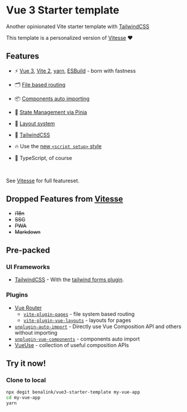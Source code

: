# Vue 3 Starter template

Another opinionated Vite starter template with [TailwindCSS](https://tailwindcss.com/)

This template is a personalized version of [Vitesse](https://github.com/antfu/vitesse) ❤️

## Features

- ⚡️ [Vue 3](https://github.com/vuejs/vue-next), [Vite 2](https://github.com/vitejs/vite), [yarn](https://yarnpkg.com/), [ESBuild](https://github.com/evanw/esbuild) - born with fastness

- 🗂 [File based routing](./src/pages)

- 📦 [Components auto importing](./src/components)

- 🍍 [State Management via Pinia](https://pinia.esm.dev/)

- 📑 [Layout system](./src/layouts)

- 🎨 [TailwindCSS](https://tailwindcss.com/)

- 🔥 Use the [new `<script setup>` style](https://github.com/vuejs/rfcs/pull/227)

- 🦾 TypeScript, of course

<br>

See [Vitesse](https://github.com/antfu/vitesse) for full featureset.

## Dropped Features from [Vitesse](https://github.com/antfu/vitesse)

- ~~i18n~~
- ~~SSG~~
- ~~PWA~~
- ~~Markdown~~

## Pre-packed

### UI Frameworks

- [TailwindCSS](https://tailwindcss.com/) - With the [tailwind forms plugin](https://github.com/tailwindlabs/tailwindcss-forms).

### Plugins

- [Vue Router](https://github.com/vuejs/vue-router)
  - [`vite-plugin-pages`](https://github.com/hannoeru/vite-plugin-pages) - file system based routing
  - [`vite-plugin-vue-layouts`](https://github.com/JohnCampionJr/vite-plugin-vue-layouts) - layouts for pages
- [`unplugin-auto-import`](https://github.com/antfu/unplugin-auto-import) - Directly use Vue Composition API and others without importing
- [`unplugin-vue-components`](https://github.com/antfu/unplugin-vue-components) - components auto import
- [VueUse](https://github.com/antfu/vueuse) - collection of useful composition APIs

## Try it now!

### Clone to local

```bash
npx degit benalink/vue3-starter-template my-vue-app
cd my-vue-app
yarn
```
